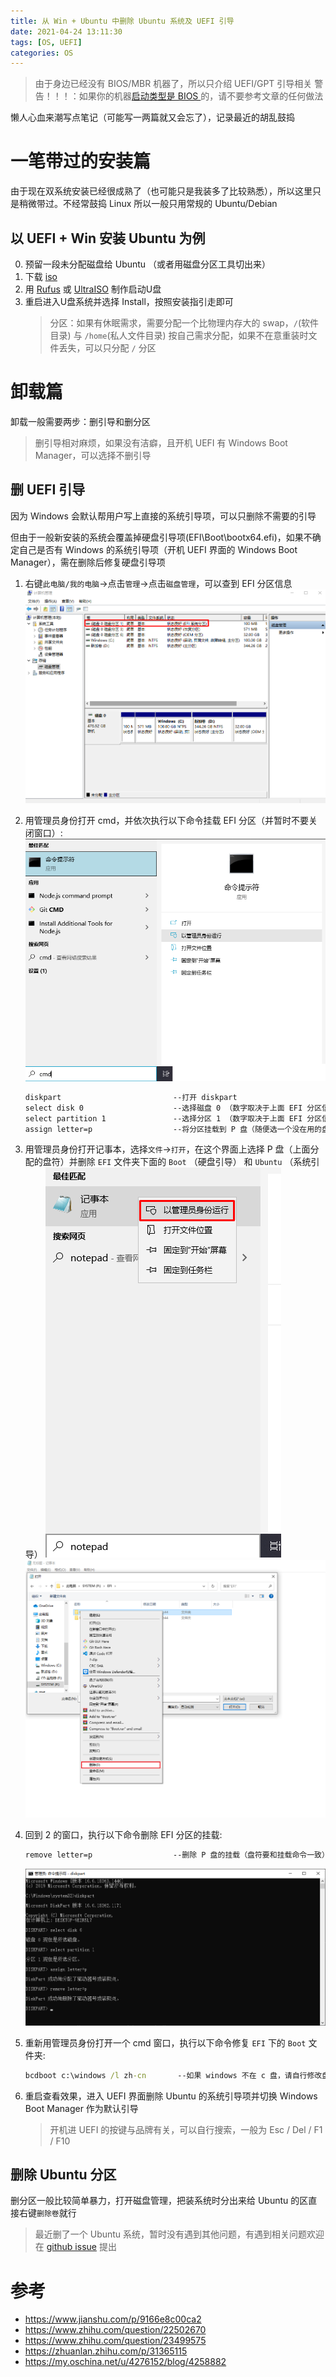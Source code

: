 ```yaml
---
title: 从 Win + Ubuntu 中删除 Ubuntu 系统及 UEFI 引导
date: 2021-04-24 13:11:30
tags: [OS, UEFI]
categories: OS
---
```


> 由于身边已经没有 BIOS/MBR 机器了，所以只介绍 UEFI/GPT 引导相关
> 警告！！！：如果你的机器[启动类型是 BIOS ](https://blog.csdn.net/qq_35685189/article/details/79930971)的，请不要参考文章的任何做法

懒人心血来潮写点笔记（可能写一两篇就又会忘了），记录最近的胡乱鼓捣

# 一笔带过的安装篇

由于现在双系统安装已经很成熟了（也可能只是我装多了比较熟悉），所以这里只是稍微带过。不经常鼓捣 Linux 所以一般只用常规的 Ubuntu/Debian

## 以 UEFI + Win 安装 Ubuntu 为例

0. 预留一段未分配磁盘给 Ubuntu （或者用磁盘分区工具切出来）
1. 下载 [iso](https://ubuntu.com/#download)
2. 用 [Rufus](https://rufus.ie/) 或 [UltraISO](https://www.ultraiso.com/) 制作启动U盘
3. 重启进入U盘系统并选择 Install，按照安装指引走即可
    > 分区：如果有休眠需求，需要分配一个比物理内存大的 swap，`/`(软件目录) 与 `/home`(私人文件目录) 按自己需求分配，如果不在意重装时文件丢失，可以只分配 `/` 分区

# 卸载篇

卸载一般需要两步：删引导和删分区
> 删引导相对麻烦，如果没有洁癖，且开机 UEFI 有 Windows Boot Manager，可以选择不删引导

## 删 UEFI 引导

因为 Windows 会默认帮用户写上直接的系统引导项，可以只删除不需要的引导

但由于一般新安装的系统会覆盖掉硬盘引导项(EFI\Boot\bootx64.efi)，如果不确定自己是否有 Windows 的系统引导项（开机 UEFI 界面的 Windows Boot Manager），需在删除后修复硬盘引导项

1. 右键`此电脑/我的电脑`->点击`管理`->点击`磁盘管理`，可以查到 EFI 分区信息
    <img src="/img/OS/EFI/disk_management.png" />

2. 用管理员身份打开 cmd，并依次执行以下命令挂载 EFI 分区（并暂时不要关闭窗口）:
    <img src="/img/OS/EFI/cmd.png" />
    ```cmd
    diskpart                         --打开 diskpart
    select disk 0                    --选择磁盘 0 （数字取决于上面 EFI 分区信息）
    select partition 1               --选择分区 1 （数字取决于上面 EFI 分区信息）
    assign letter=p                  --将分区挂载到 P 盘（随便选一个没在用的盘符）
    ```

3. 用管理员身份打开记事本，选择`文件`->`打开`，在这个界面上选择 P 盘（上面分配的盘符）并删除 `EFI` 文件夹下面的 `Boot` （硬盘引导） 和 `Ubuntu` （系统引导）
    <img src="/img/OS/EFI/notepad.png" />
    <img src="/img/OS/EFI/notepad_delete.png" />

4. 回到 2 的窗口，执行以下命令删除 EFI 分区的挂载:
    ```cmd
    remove letter=p                  --删除 P 盘的挂载（盘符要和挂载命令一致）
    ```
    <img src="/img/OS/EFI/cmd_diskpart.png" />

5. 重新用管理员身份打开一个 cmd 窗口，执行以下命令修复 `EFI` 下的 `Boot` 文件夹:
    ```cmd
    bcdboot c:\windows /l zh-cn       --如果 windows 不在 c 盘，请自行修改盘符
    ```

6. 重启查看效果，进入 UEFI 界面删除 Ubuntu 的系统引导项并切换 Windows Boot Manager 作为默认引导
    > 开机进 UEFI 的按键与品牌有关，可以自行搜索，一般为 Esc / Del / F1 / F10

## 删除 Ubuntu 分区

删分区一般比较简单暴力，打开磁盘管理，把装系统时分出来给 Ubuntu 的区直接右键`删除卷`就行

> 最近删了一个 Ubuntu 系统，暂时没有遇到其他问题，有遇到相关问题欢迎在 [github issue](https://github.com/chentanyi/chentanyi.github.io/issues) 提出

# 参考

* https://www.jianshu.com/p/9166e8c00ca2
* https://www.zhihu.com/question/22502670
* https://www.zhihu.com/question/23499575
* https://zhuanlan.zhihu.com/p/31365115
* https://my.oschina.net/u/4276152/blog/4258882